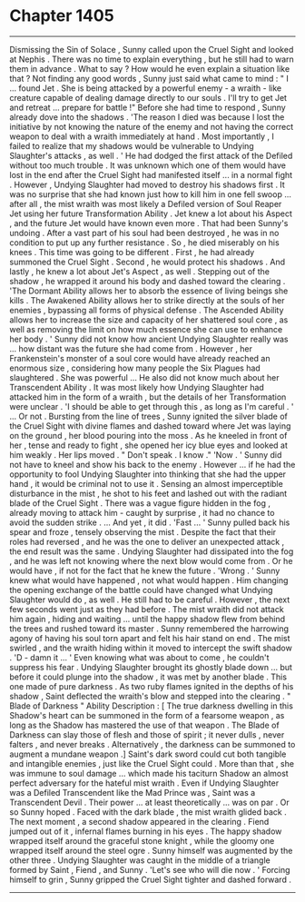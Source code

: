 
# Chapter 1405


---

Dismissing the Sin of Solace , Sunny called upon the Cruel Sight and looked at Nephis . There was no time to explain everything , but he still had to warn them in advance . What to say ? How would he even explain a situation like that ? Not finding any good words , Sunny just said what came to mind :
" I ... found Jet . She is being attacked by a powerful enemy - a wraith - like creature capable of dealing damage directly to our souls . I'll try to get Jet and retreat ... prepare for battle !"
Before she had time to respond , Sunny already dove into the shadows .
'The reason I died was because I lost the initiative by not knowing the nature of the enemy and not having the correct weapon to deal with a wraith immediately at hand . Most importantly , I failed to realize that my shadows would be vulnerable to Undying Slaughter's attacks , as well . '
He had dodged the first attack of the Defiled without too much trouble . It was unknown which one of them would have lost in the end after the Cruel Sight had manifested itself ... in a normal fight . However , Undying Slaughter had moved to destroy his shadows first .
It was no surprise that she had known just how to kill him in one fell swoop ... after all , the mist wraith was most likely a Defiled version of Soul Reaper Jet using her future Transformation Ability . Jet knew a lot about his Aspect , and the future Jet would have known even more .
That had been Sunny's undoing .
After a vast part of his soul had been destroyed , he was in no condition to put up any further resistance . So , he died miserably on his knees .
This time was going to be different .
First , he had already summoned the Cruel Sight .
Second , he would protect his shadows .
And lastly , he knew a lot about Jet's Aspect , as well .
Stepping out of the shadow , he wrapped it around his body and dashed toward the clearing .
'The Dormant Ability allows her to absorb the essence of living beings she kills . The Awakened Ability allows her to strike directly at the souls of her enemies , bypassing all forms of physical defense . The Ascended Ability allows her to increase the size and capacity of her shattered soul core , as well as removing the limit on how much essence she can use to enhance her body . '
Sunny did not know how ancient Undying Slaughter really was ... how distant was the future she had come from . However , her Frankenstein's monster of a soul core would have already reached an enormous size , considering how many people the Six Plagues had slaughtered . She was powerful ...
He also did not know much about her Transcendent Ability . It was most likely how Undying Slaughter had attacked him in the form of a wraith , but the details of her Transformation were unclear .
'I should be able to get through this , as long as I'm careful . '
... Or not .
Bursting from the line of trees , Sunny ignited the silver blade of the Cruel Sight with divine flames and dashed toward where Jet was laying on the ground , her blood pouring into the moss .
As he kneeled in front of her , tense and ready to fight , she opened her icy blue eyes and looked at him weakly . Her lips moved .
" Don't speak . I know ."
'Now . '
Sunny did not have to kneel and show his back to the enemy . However ... if he had the opportunity to fool Undying Slaughter into thinking that she had the upper hand , it would be criminal not to use it .
Sensing an almost imperceptible disturbance in the mist , he shot to his feet and lashed out with the radiant blade of the Cruel Sight . There was a vague figure hidden in the fog , already moving to attack him - caught by surprise , it had no chance to avoid the sudden strike .
... And yet , it did .
'Fast ... '
Sunny pulled back his spear and froze , tensely observing the mist . Despite the fact that their roles had reversed , and he was the one to deliver an unexpected attack , the end result was the same . Undying Slaughter had dissipated into the fog , and he was left not knowing where the next blow would come from .
Or he would have , if not for the fact that he knew the future .
'Wrong . '
Sunny knew what would have happened , not what would happen . Him changing the opening exchange of the battle could have changed what Undying Slaughter would do , as well . He still had to be careful .
However , the next few seconds went just as they had before .
The mist wraith did not attack him again , hiding and waiting ... until the happy shadow flew from behind the trees and rushed toward its master .
Sunny remembered the harrowing agony of having his soul torn apart and felt his hair stand on end . The mist swirled , and the wraith hiding within it moved to intercept the swift shadow .
'D - damn it ... '
Even knowing what was about to come , he couldn't suppress his fear .
Undying Slaughter brought its ghostly blade down ... but before it could plunge into the shadow , it was met by another blade .
This one made of pure darkness .
As two ruby flames ignited in the depths of his shadow , Saint deflected the wraith's blow and stepped into the clearing .
" Blade of Darkness " Ability Description : [ The true darkness dwelling in this Shadow's heart can be summoned in the form of a fearsome weapon , as long as the Shadow has mastered the use of that weapon . The Blade of Darkness can slay those of flesh and those of spirit ; it never dulls , never falters , and never breaks . Alternatively , the darkness can be summoned to augment a mundane weapon .]
Saint's dark sword could cut both tangible and intangible enemies , just like the Cruel Sight could . More than that , she was immune to soul damage ... which made his taciturn Shadow an almost perfect adversary for the hateful mist wraith .
Even if Undying Slaughter was a Defiled Transcendent like the Mad Prince was , Saint was a Transcendent Devil . Their power ... at least theoretically ... was on par .
Or so Sunny hoped .
Faced with the dark blade , the mist wraith glided back . The next moment , a second shadow appeared in the clearing . Fiend jumped out of it , infernal flames burning in his eyes .
The happy shadow wrapped itself around the graceful stone knight , while the gloomy one wrapped itself around the steel ogre . Sunny himself was augmented by the other three .
Undying Slaughter was caught in the middle of a triangle formed by Saint , Fiend , and Sunny .
'Let's see who will die now . '
Forcing himself to grin , Sunny gripped the Cruel Sight tighter and dashed forward .

---

